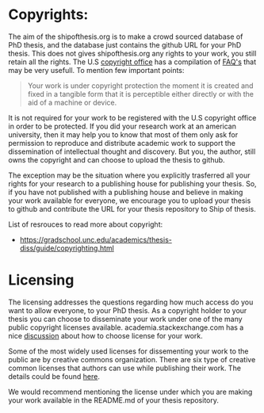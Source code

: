 # Copyrights:

The aim of the shipofthesis.org is to make a crowd sourced database of PhD thesis, and the database just contains the github URL for your PhD thesis. This does not gives shipofthesis.org any rights to your work, you still retain all the rights. The U.S [copyright office](copyright.gov) has a compilation of [FAQ's](https://www.copyright.gov/help/faq/faq-general.html) that may be very usefull. To mention few important points:

>Your work is under copyright protection the moment it is created and fixed in a tangible form that it is perceptible either directly or with the aid of a machine or device.

It is not required for your work to be registered with the U.S copyright office in order to be protected. If you did your research work at an american university, then it may help you to know that most of them only ask for permission to reproduce and distribute academic work to support the dissemination of intellectual thought and discovery. But you, the author, still owns the copyright and can choose to upload the thesis to github. 

The exception may be the situation where you explicitly trasferred all your rights for your research to a publishing house for publishing your thesis. So, if you have not published with a publishing house and believe in making your work available for everyone, we encourage you to upload your thesis to github and contribute the URL for your thesis repository to Ship of thesis.

List of resrouces to read more about copyright:
- https://gradschool.unc.edu/academics/thesis-diss/guide/copyrighting.html

# Licensing

The licensing addresses the questions regarding how much access do you want to allow everyone, to your PhD thesis. As a copyright holder to your thesis you can choose to disseminate your work under one of the many public copyright licenses available. academia.stackexchange.com has a nice [discussion](https://academia.stackexchange.com/questions/134243/what-license-to-choose-for-my-phd-thesis) about how to choose license for your work.

Some of the most widely used licenses for dissementing your work to the public are by creative commons organization. There are six type of creative common licenses that authors can use while publishing their work. The details could be found [here](https://creativecommons.org/use-remix/cc-licenses/).

We would recommend mentioning the license under which you are making your work available in the README.md of your thesis repository.

